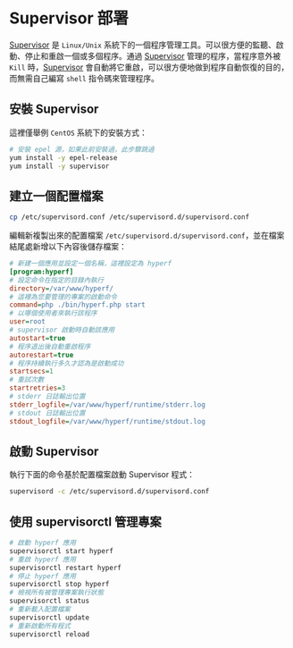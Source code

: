 # Supervisor 部署

[Supervisor](http://www.supervisord.org/) 是 `Linux/Unix` 系統下的一個程序管理工具。可以很方便的監聽、啟動、停止和重啟一個或多個程序。通過 [Supervisor](http://www.supervisord.org/) 管理的程序，當程序意外被 `Kill` 時，[Supervisor](http://www.supervisord.org/) 會自動將它重啟，可以很方便地做到程序自動恢復的目的，而無需自己編寫 `shell` 指令碼來管理程序。

## 安裝 Supervisor

這裡僅舉例 `CentOS` 系統下的安裝方式：

```bash
# 安裝 epel 源，如果此前安裝過，此步驟跳過
yum install -y epel-release
yum install -y supervisor  
```

## 建立一個配置檔案

```bash
cp /etc/supervisord.conf /etc/supervisord.d/supervisord.conf
```

編輯新複製出來的配置檔案 `/etc/supervisord.d/supervisord.conf`，並在檔案結尾處新增以下內容後儲存檔案：

```ini
# 新建一個應用並設定一個名稱，這裡設定為 hyperf
[program:hyperf]
# 設定命令在指定的目錄內執行
directory=/var/www/hyperf/
# 這裡為您要管理的專案的啟動命令
command=php ./bin/hyperf.php start
# 以哪個使用者來執行該程序
user=root
# supervisor 啟動時自動該應用
autostart=true
# 程序退出後自動重啟程序
autorestart=true
# 程序持續執行多久才認為是啟動成功
startsecs=1
# 重試次數
startretries=3
# stderr 日誌輸出位置
stderr_logfile=/var/www/hyperf/runtime/stderr.log
# stdout 日誌輸出位置
stdout_logfile=/var/www/hyperf/runtime/stdout.log
```

## 啟動 Supervisor

執行下面的命令基於配置檔案啟動 Supervisor 程式：

```bash
supervisord -c /etc/supervisord.d/supervisord.conf
```

## 使用 supervisorctl 管理專案

```bash
# 啟動 hyperf 應用
supervisorctl start hyperf
# 重啟 hyperf 應用
supervisorctl restart hyperf
# 停止 hyperf 應用
supervisorctl stop hyperf  
# 檢視所有被管理專案執行狀態
supervisorctl status
# 重新載入配置檔案
supervisorctl update
# 重新啟動所有程式
supervisorctl reload
```
